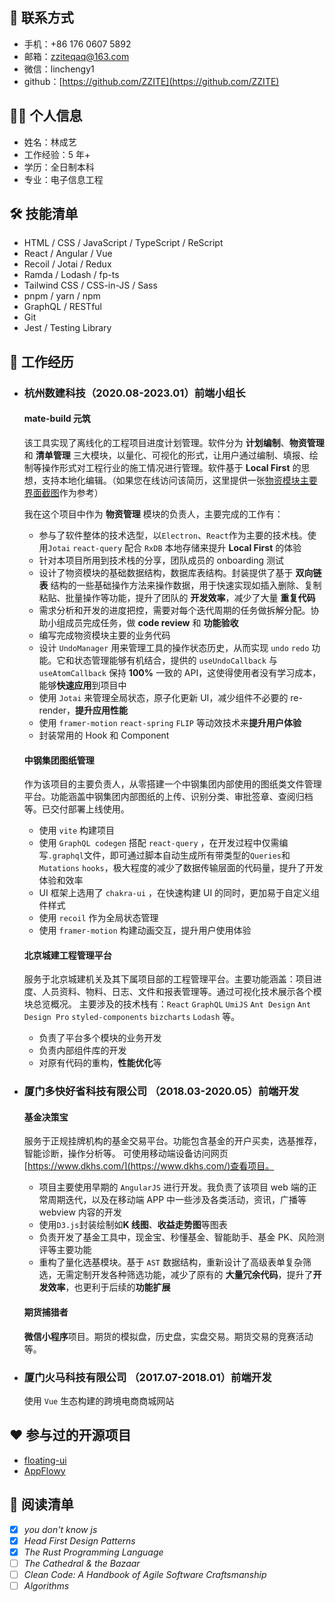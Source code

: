 ## 📧 联系方式

- 手机：+86 176 0607 5892
- 邮箱：zziteqaq@163.com
- 微信：linchengy1
- github：[https://github.com/ZZITE](https://github.com/ZZITE)

## 🧑‍💻 个人信息

- 姓名：林成艺
- 工作经验：5 年+
- 学历：全日制本科
- 专业：电子信息工程

## 🛠 技能清单

- HTML / CSS / JavaScript / TypeScript / ReScript
- React / Angular / Vue
- Recoil / Jotai / Redux
- Ramda / Lodash / fp-ts
- Tailwind CSS / CSS-in-JS / Sass
- pnpm / yarn / npm
- GraphQL / RESTful
- Git
- Jest / Testing Library

## 🌈 工作经历

- ### 杭州数建科技（2020.08-2023.01）前端小组长

  #### mate-build 元筑

  该工具实现了离线化的工程项目进度计划管理。软件分为 **计划编制**、**物资管理** 和 **清单管理** 三大模块，以量化、可视化的形式，让用户通过编制、填报、绘制等操作形式对工程行业的施工情况进行管理。软件基于 **Local First** 的思想，支持本地化编辑。（如果您在线访问该简历，这里提供一张[物资模块主要界面截图](https://imgloc.com/i/xtBxN)作为参考）

  我在这个项目中作为 **物资管理** 模块的负责人，主要完成的工作有：

  - 参与了软件整体的技术选型，以`Electron`、`React`作为主要的技术栈。使用`Jotai` `react-query` 配合 `RxDB` 本地存储来提升 **Local First** 的体验
  - 针对本项目所用到技术栈的分享，团队成员的 onboarding 测试
  - 设计了物资模块的基础数据结构，数据库表结构。封装提供了基于 **双向链表** 结构的一些基础操作方法来操作数据，用于快速实现如插入删除、复制粘贴、批量操作等功能，提升了团队的 **开发效率**，减少了大量 **重复代码**
  - 需求分析和开发的进度把控，需要对每个迭代周期的任务做拆解分配。协助小组成员完成任务，做 **code review** 和 **功能验收**
  - 编写完成物资模块主要的业务代码
  - 设计 `UndoManager` 用来管理工具的操作状态历史，从而实现 `undo` `redo` 功能。它和状态管理能够有机结合，提供的 `useUndoCallback` 与 `useAtomCallback` 保持 **100%** 一致的 API，这使得使用者没有学习成本，能够**快速应用**到项目中
  - 使用 `Jotai` 来管理全局状态，原子化更新 UI，减少组件不必要的 re-render，**提升应用性能**
  - 使用 `framer-motion` `react-spring` `FLIP` 等动效技术来**提升用户体验**
  - 封装常用的 Hook 和 Component

  #### 中钢集团图纸管理

  作为该项目的主要负责人，从零搭建一个中钢集团内部使用的图纸类文件管理平台。功能涵盖中钢集团内部图纸的上传、识别分类、审批签章、查阅归档等。已交付部署上线使用。

  - 使用 `vite` 构建项目
  - 使用 `GraphQL codegen` 搭配 `react-query` ，在开发过程中仅需编写`.graphql`文件，即可通过脚本自动生成所有带类型的`Queries`和`Mutations` `hooks`，极大程度的减少了数据传输层面的代码量，提升了开发体验和效率
  - UI 框架上选用了 `chakra-ui` ，在快速构建 UI 的同时，更加易于自定义组件样式
  - 使用 `recoil` 作为全局状态管理
  - 使用 `framer-motion` 构建动画交互，提升用户使用体验

  #### 北京城建工程管理平台

  服务于北京城建机关及其下属项目部的工程管理平台。主要功能涵盖：项目进度、人员资料、物料、日志、文件和报表管理等。通过可视化技术展示各个模块总览概况。
  主要涉及的技术栈有：`React` `GraphQL` `UmiJS` `Ant Design` `Ant Design Pro` `styled-components` `bizcharts` `Lodash` 等。

  - 负责了平台多个模块的业务开发
  - 负责内部组件库的开发
  - 对原有代码的重构，**性能优化**等

- ### 厦门多快好省科技有限公司 （2018.03-2020.05）前端开发

  #### 基金决策宝

  服务于正规挂牌机构的基金交易平台。功能包含基金的开户买卖，选基推荐，智能诊断，操作分析等。
  可使用移动端设备访问网页[https://www.dkhs.com/](https://www.dkhs.com/)查看项目。

  - 项目主要使用早期的 `AngularJS` 进行开发。我负责了该项目 web 端的正常周期迭代，以及在移动端 APP 中一些涉及各类活动，资讯，广播等 webview 内容的开发
  - 使用`D3.js`封装绘制如**K 线图**、**收益走势图**等图表
  - 负责开发了基金工具中，现金宝、秒懂基金、智能助手、基金 PK、风险测评等主要功能
  - 重构了量化选基模块。基于 `AST` 数据结构，重新设计了高级表单复杂筛选，无需定制开发各种筛选功能，减少了原有的 **大量冗余代码**，提升了**开发效率**，也更利于后续的**功能扩展**

  #### 期货捕猎者

  **微信小程序**项目。期货的模拟盘，历史盘，实盘交易。期货交易的竞赛活动等。

- ### 厦门火马科技有限公司 （2017.07-2018.01）前端开发

  使用 `Vue` 生态构建的跨境电商商城网站

## ❤️ 参与过的开源项目

- [floating-ui](https://github.com/floating-ui/floating-ui)
- [AppFlowy](https://github.com/AppFlowy-IO/AppFlowy)

## 📖 阅读清单

- [x] _you don't know js_
- [x] _Head First Design Patterns_
- [x] _The Rust Programming Language_
- [ ] _The Cathedral & the Bazaar_
- [ ] _Clean Code: A Handbook of Agile Software Craftsmanship_
- [ ] _Algorithms_
